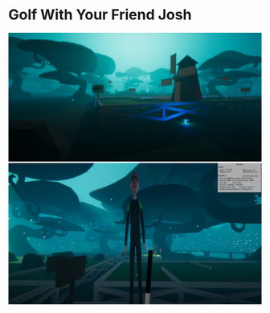 # Golf With Your Friend Josh

<div align="center">

<img src="https://github.com/ethroz/Golf-With-Your-Friend-Josh/blob/master/Images/Windmill.png?raw=true" alt="Windmill">

<img src="https://github.com/ethroz/Golf-With-Your-Friend-Josh/blob/master/Images/GWYFJ.jpg?raw=true" alt="Josh">

</div>
